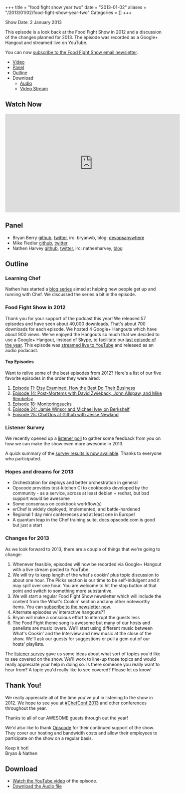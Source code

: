 +++
title = "food fight show year two"
date = "2013-01-02"
aliases = "/2013/01/02/food-fight-show-year-two"
Categories = []
+++

Show Date:  2 January 2013

This episode is a look back at the Food Fight Show in 2012 and a discussion
of the changes planned for 2013.  The episode was recorded as a Google+
Hangout and streamed live on YouTube.

You can now [subscribe to the Food Fight Show email newsletter](http://bit.ly/ffsmail).

* [Video](http://foodfightshow.org/2013/01/food-fight-show-year-two.html#video)
* [Panel](http://foodfightshow.org/2013/01/food-fight-show-year-two.html#panel)
* [Outline](http://foodfightshow.org/2013/01/food-fight-show-year-two.html#outline)
* Download
  * [Audio](http://traffic.libsyn.com/foodfight/Food-Fight-Show-35-A-Year-in-Review.mp3)
  * [Video Stream](http://www.youtube.com/watch?v=g58tMXfE3CY)

Watch Now<a name="video"></a>
---------

<iframe width="560" height="315" src="http://www.youtube.com/embed/g58tMXfE3CY" frameborder="0" allowfullscreen></iframe>

<!-- more -->

Panel<a name="panel"></a>
-----

* Bryan Berry [github](http://github.com/bryanwb), [twitter](http://twitter.com/bryanwb), irc: bryanwb, blog: [devopsanywhere](http://devopsanywhere.blogspot.com)
* Mike Fiedler [github](http://github.com/miketheman), [twitter](http://twitter.com/mikefiedler)
* Nathen Harvey [github](http://github.com/nathenharvey), [twitter](http://twitter.com/nathenharvey), irc: nathenharvey, [blog](http://nathenharvey.com)


Outline<a name="outline"></a>
-------
### Learning Chef

Nathen has started a 
[blog series](http://nathenharvey.com/blog/2012/12/06/learning-chef-part-1/) 
aimed at helping new people get up and running with Chef.  We discussed the
series a bit in the episode.

### Food Fight Show in 2012

Thank you for your support of the podcast this year!  We released 57
episodes and have seen about 40,000 downloads.  That's about 700 downloads
for each episode.  We hosted 4 Google+ Hangouts which have about 900
views.  We've enjoyed the Hangouts so much that we decided to use a Google+
Hangout, instead of Skype, to facilitate our [last episode of the year](http://foodfightshow.org/2012/12/ops-school-and-training-sysadmins.html).
This episode was [streamed live to YouTube](http://www.youtube.com/watch?v=zpbr8F2RGBs) 
and released as an audio podacast.

#### Top Episodes

Want to relive some of the best episodes from 2012?  Here's a list of our
five favorite episodes in the order they were aired:

  1. [Episode 11: Etsy Examined, How the Best Do Their Business](http://foodfightshow.org/2012/05/episode-11-etsy-examined-how-best-do.html)
  1. [Episode 14: Post-Mortems with David Zwieback, John Allspaw, and Mike Rembetsy](http://foodfightshow.org/2012/05/episode-14-live-post-mortem-with-david.html)
  1. [Episode 18: Monitoringsucks](http://foodfightshow.org/2012/06/episode-18-monitoringsucks-with-lusis.html)
  1. [Episode 24: Jamie Winsor and Michael Ivey on Berkshelf](http://foodfightshow.org/2012/08/jamie-winsor-and-michael-ivey-skool-us-on-berkshelf.html)
  1. [Episode 25: ChatOps at Github with Jesse Newland](http://foodfightshow.org/2012/08/chatops-at-github-with-jesse-newland.html)

### Listener Survey
We recently opened up a [listener poll](http://bit.ly/ffssurvey) to gather
some feedback from you on how we can make the show even more awesome in
2013.

A quick summary of the [survey results is now available](https://s3.amazonaws.com/foodfightshow/Survey+Results.pdf).
Thanks to everyone who participated.

### Hopes and dreams for 2013
  * Orchestration for deploys and better orchestration in general
  * Opscode provides test-kitchen CI to cookbooks developed by the community - as a service, across at least debian + redhat, but bsd support would be awesome
  * Some consensus on cookbook workflow(s)
  * erChef is widely deployed, implemented, and battle-hardened
  * Regional 1 day mini conferences and at least one in Europe!
  * A quantum leap in the Chef training suite, docs.opscode.com is good but just a start

### Changes for 2013
As we look forward to 2013, there are a couple of things that we're going
to change:

1.  Whenever feasible, episodes will now be recorded via Google+ Hangout
    with a live stream posted to YouTube.
1.  We will try to keep length of the what's cookin' plus topic discussion
to about one hour. The Picks section is our time to be self-indulgent and
it may spill over one hour. You are welcome to hit the stop button at that
point and switch to something more substantive.
1.  We will start a regular Food Fight Show newsletter which will include
    the content from the What's Cookin' section and any other noteworthy
items.
    You can [subscribe to the newsletter now](http://bit.ly/ffsmail).
1.  Alternate episodes w/ interactive hangouts??
1.  Bryan will make a conscious effort to interrupt the guests less
1.  The Food Fight theme song is awesome but many of our hosts and
    panelists are music lovers.  We'll start using different music between
    What's Cookin' and the Interview and new music at the close of the
show.
    We'll ask our guests for suggestions or pull a gem out of our hosts'
playlists.

The [listener survey](https://s3.amazonaws.com/foodfightshow/Survey+Results.pdf) 
gave us some ideas about what sort of topics you'd like to see covered on 
the show.  We'll work to line-up those topics and would really appreciate 
your help in doing so.  Is there someone you really want to hear from?  A 
topic you'd really like to see covered?  Please let us know!


Thank You!
---------

We really appreciate all of the time you've put in listening to the show in
2012.  We hope to see you at [#ChefConf 2013](http://chefconf.opscode.com)
and other conferences throughout the year.

Thanks to all of our AWESOME guests through out the year!

We'd also like to thank [Opscode](http://www.opscode.com) for their
continued support of the show.  They cover our hosting and bandwidth costs
and allow their employees to participate on the show on a regular basis.

Keep it hot!  
Bryan &amp; Nathen


Download
--------
* [Watch the YouTube video](http://www.youtube.com/watch?v=g58tMXfE3CY) of
  the episode.
* [Download the Audio file](http://traffic.libsyn.com/foodfight/Food-Fight-Show-35-A-Year-in-Review.mp3)
 
